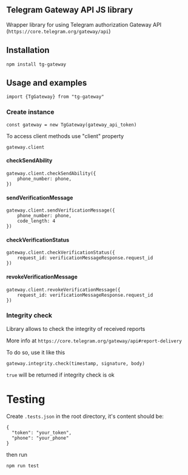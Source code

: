 ## Telegram Gateway API JS library
Wrapper library for using Telegram authorization Gateway API (`https://core.telegram.org/gateway/api`)

## Installation
`npm install tg-gateway`

## Usage and examples
`import {TgGateway} from "tg-gateway"`

### Create instance
`const gateway = new TgGateway(gateway_api_token)`

To access client methods use "client" property

`gateway.client`

#### checkSendAbility

```
gateway.client.checkSendAbility({
    phone_number: phone,
})
```

#### sendVerificationMessage

```
gateway.client.sendVerificationMessage({
    phone_number: phone,
    code_length: 4
})
```

#### checkVerificationStatus

```
gateway.client.checkVerificationStatus({
    request_id: verificationMessageResponse.request_id
})
```

#### revokeVerificationMessage

```
gateway.client.revokeVerificationMessage({
    request_id: verificationMessageResponse.request_id
})
```

### Integrity check
Library allows to check the integrity of received reports

More info at `https://core.telegram.org/gateway/api#report-delivery`

To do so, use it like this

`gateway.integrity.check(timestamp, signature, body)`

`true` will be returned if integrity check is ok

# Testing

Create `.tests.json` in the root directory, it's content should be:

```
{
  "token": "your_token",
  "phone": "your_phone"
}
```

then run

`npm run test`
